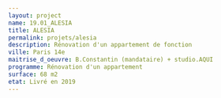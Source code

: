 ```yaml
---
layout: project
name: 19.01_ALESIA
title: ALESIA
permalink: projets/alesia
description: Rénovation d'un appartement de fonction
ville: Paris 14e
maitrise_d_oeuvre: B.Constantin (mandataire) + studio.AQUI
programme: Rénovation d'un appartement
surface: 68 m2
etat: Livré en 2019
---
```

